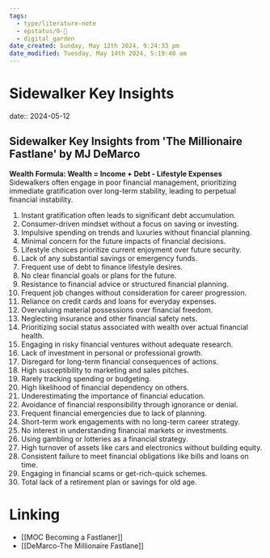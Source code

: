 ```yaml
---
tags:
  - type/literature-note
  - epstatus/0-🌰
  - digital_garden
date_created: Sunday, May 12th 2024, 9:24:33 pm
date_modified: Tuesday, May 14th 2024, 5:19:40 am
---
```

# Sidewalker Key Insights
date:: 2024-05-12
## Sidewalker Key Insights from 'The Millionaire Fastlane' by MJ DeMarco

**Wealth Formula: Wealth = Income + Debt - Lifestyle Expenses**
Sidewalkers often engage in poor financial management, prioritizing immediate gratification over long-term stability, leading to perpetual financial instability.

1. Instant gratification often leads to significant debt accumulation.
2. Consumer-driven mindset without a focus on saving or investing.
3. Impulsive spending on trends and luxuries without financial planning.
4. Minimal concern for the future impacts of financial decisions.
5. Lifestyle choices prioritize current enjoyment over future security.
6. Lack of any substantial savings or emergency funds.
7. Frequent use of debt to finance lifestyle desires.
8. No clear financial goals or plans for the future.
9. Resistance to financial advice or structured financial planning.
10. Frequent job changes without consideration for career progression.
11. Reliance on credit cards and loans for everyday expenses.
12. Overvaluing material possessions over financial freedom.
13. Neglecting insurance and other financial safety nets.
14. Prioritizing social status associated with wealth over actual financial health.
15. Engaging in risky financial ventures without adequate research.
16. Lack of investment in personal or professional growth.
17. Disregard for long-term financial consequences of actions.
18. High susceptibility to marketing and sales pitches.
19. Rarely tracking spending or budgeting.
20. High likelihood of financial dependency on others.
21. Underestimating the importance of financial education.
22. Avoidance of financial responsibility through ignorance or denial.
23. Frequent financial emergencies due to lack of planning.
24. Short-term work engagements with no long-term career strategy.
25. No interest in understanding financial markets or investments.
26. Using gambling or lotteries as a financial strategy.
27. High turnover of assets like cars and electronics without building equity.
28. Consistent failure to meet financial obligations like bills and loans on time.
29. Engaging in financial scams or get-rich-quick schemes.
30. Total lack of a retirement plan or savings for old age.

# Linking
+ [[MOC Becoming a Fastlaner]]
+ [[DeMarco-The Millionaire Fastlane]]